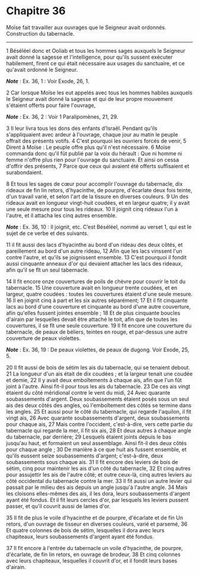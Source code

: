 # Chapitre 36

Moïse fait travailler aux ouvrages que le Seigneur avait ordonnés.
Construction du tabernacle.

***

1 Béséléel donc et Ooliab et tous les hommes sages auxquels le Seigneur avait donné la sagesse et l'intelligence, pour qu'ils sussent exécuter habilement, firent ce qui était nécessaire aux usages du sanctuaire, et ce qu'avait ordonné le Seigneur.

***Note*** :  Ex. 36, 1 : Voir Exode, 26, 1.


2 Car lorsque Moïse les eut appelés avec tous les hommes habiles auxquels le Seigneur avait donné la sagesse et qui de leur propre mouvement s'étaient offerts pour faire l'ouvrage,

***Note*** :  Ex. 36, 2 : Voir 1 Paralipomènes, 21, 29.

3 Il leur livra tous les dons des enfants d'Israël. Pendant qu'ils s'appliquaient avec ardeur à l'ouvrage, chaque jour au matin le peuple offrait des présents votifs. 4 C'est pourquoi les ouvriers forcés de venir, 5 Dirent à Moïse : Le peuple offre plus qu'il n'est nécessaire. 6 Moïse commanda donc qu'il fût publié par la voix du hérault : Que ni homme ni femme n'offre plus rien pour l'ouvrage du sanctuaire. Et ainsi on cessa d'offrir des présents, 7 Parce que ceux qui avaient été offerts suffisaient et surabondaient.


8 Et tous les sages de cœur pour accomplir l'ouvrage du tabernacle, dix rideaux de fin lin retors, d'hyacinthe, de pourpre, d'écarlate deux fois teinte, d'un travail varié, et selon l'art de la tissure en diverses couleurs. 9 Un des rideaux avait en longueur vingt-huit coudées, et en largeur quatre; il y avait une seule mesure pour tous les rideaux. 10 Il joignit cinq rideaux l'un à l'autre, et il attacha les cinq autres ensemble.

***Note*** :  Ex. 36, 10 : Il joignit, etc. C’est Béséléel, nommé au verset 1, qui est le sujet de ce verbe et des suivants.

11 il fit aussi des lacs d'hyacinthe au bord d'un rideau des deux côtés, et pareillement au bord d'un autre rideau, 12 Afin que les lacs vinssent l'un contre l'autre, et qu'ils se joignissent ensemble. 13 C'est pourquoi il fondit aussi cinquante anneaux d'or qui devaient attacher les lacs des rideaux, afin qu'il se fît un seul tabernacle.


14 Il fit encore onze couvertures de poils de chèvre pour couvrir le toit du tabernacle. 15 Une couverture avait en longueur trente coudées, et en largeur, quatre coudées : toutes les couvertures étaient d'une seule mesure. 16 Il en joignit cinq à part et les six autres séparément; 17 Et il fit cinquante lacs au bord d'une couverture et cinquante au bord d'une autre couverture, afin qu'elles fussent jointes ensemble ; 18 Et de plus cinquante boucles d'airain par lesquelles devait être attaché le toit, afin que de toutes les couvertures, il se fît une seule couverture. 19 Il fit encore une couverture du tabernacle, de peaux de béliers, teintes en rouge, et par-dessus une autre couverture de peaux violettes.

***Note*** :  Ex. 36, 19 : De peaux violettes, de peaux de dugong. Voir Exode, 25, 5.


20 Il fit aussi de bois de sétim les ais du tabernacle, qui se tenaient debout. 21 La longueur d'un ais était de dix coudées ; et la largeur tenait une coudée et demie, 22 Il y avait deux emboîtements à chaque ais, afin que l'un fût joint à l'autre. Ainsi fit-il pour tous les ais du tabernacle. 23 De ces ais vingt étaient du côté méridional contre le vent du midi, 24 Avec quarante soubassements d'argent. Deux soubassements étaient posés sous un seul ais des deux côtés des angles, où l'emboîtement des côtés se termine dans les angles. 25 Et aussi pour le côté du tabernacle, qui regarde l'aquilon, il fit vingt ais, 26 Avec quarante soubassements d'argent, deux soubassements pour chaque ais, 27 Mais contre l'occident, c'est-à-dire, vers cette partie du tabernacle qui regarde la mer, il fit six ais, 28 Et deux autres à chaque angle du tabernacle, par derrière; 29 Lesquels étaient joints depuis le bas jusqu'au haut, et formaient un seul assemblage. Ainsi fit-il des deux côtés pour chaque angle ; 30 De manière à ce que huit
ais fussent ensemble, et qu'ils eussent seize soubassements d'argent; c'est-à-dire, deux soubassements sous chaque ais. 31 Il fit encore des leviers de bois de sétim, cinq pour maintenir les ais d'un côté du tabernacle, 32 Et cinq autres pour assujettir les ais de l'autre côté; et outre ceux-là, cinq autres leviers au côté occidental du tabernacle contre la mer. 33 Il fit aussi un autre levier qui passait par le milieu des ais depuis un angle jusqu'à l'autre angle. 34 Mais les cloisons elles-mêmes des ais, il les dora, leurs soubassements d'argent ayant été fondus. Et il fit leurs cercles d'or, par lesquels les leviers pussent passer, et qu'il couvrit aussi de lames d'or.


35 Il fit de plus le voile d'hyacinthe et de pourpre, d'écarlate et de fin Un retors, d'un ouvrage de tisseur en diverses couleurs, varié et parsemé, 36 Et quatre colonnes de bois de sétim, lesquelles il dora avec leurs chapiteaux, leurs soubassements d'argent ayant été fondus.


37 Il fit encore à l'entrée du tabernacle un voile d'hyacinthe, de pourpre, d'écarlate, de fin lin retors, en ouvrage de brodeur, 38 Et cinq colonnes avec leurs chapiteaux, lesquelles il couvrit d'or, et il fondit leurs bases d'airain.

